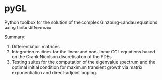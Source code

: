# pyGL

Python toolbox for the solution of the complex Ginzburg-Landau equations using finite differences

Summary:
1. Differentiation matrices
2. Integration routines for the linear and non-linear CGL equations based on the Crank-Nicolson discretisation of the PDEs
3. Testing suites for the computation of the eigenvalue spectrum and the optimal initial condition for maximum transient growth via matrix exponentiation and direct-adjoint looping.
